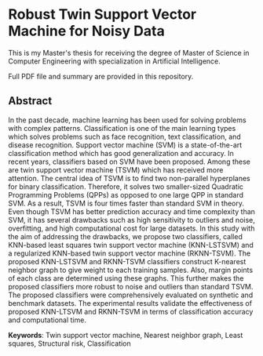# Robust Twin Support Vector Machine for Noisy Data

This is my Master's thesis for receiving the degree of Master of Science in Computer Engineering with specialization in Artificial Intelligence.

Full PDF file and summary are provided in this repository.

## Abstract
In the past decade, machine learning has been used for solving problems with complex patterns. Classification is one of the main learning types which solves problems such as face recognition, text classification, and disease recognition. Support vector machine (SVM) is a state-of-the-art classification method which has good generalization and accuracy. In recent years, classifiers based on SVM have been proposed. Among these are twin support vector machine (TSVM) which has received more attention. The central idea of TSVM is to find two non-parallel hyperplanes for binary classification. Therefore, it solves two smaller-sized Quadratic Programming Problems (QPPs) as opposed to one large QPP in standard SVM. As a result, TSVM is four times faster than standard SVM in theory. Even though TSVM has better prediction accuracy and time complexity than SVM, it has several drawbacks such as high sensitivity to outliers and noise, overfitting, and high computational cost for large datasets. In this study with the aim of addressing the drawbacks, we propose two classifiers, called KNN-based least squares twin support vector machine (KNN-LSTSVM) and a regularized KNN-based twin support vector machine (RKNN-TSVM). The proposed KNN-LSTSVM and RKNN-TSVM classifiers construct K-nearest neighbor graph to give weight to each training samples. Also, margin points of each class are determined using these graphs. This further makes the proposed classifiers more robust to noise and outliers than standard TSVM. The proposed classifiers were comprehensively evaluated on synthetic and benchmark datasets. The experimental results validate the effectiveness of proposed KNN-LTSVM and RKNN-TSVM in terms of classification accuracy and computational time.

**Keywords**: Twin support vector machine, Nearest neighbor graph, Least squares, Structural risk, Classification 